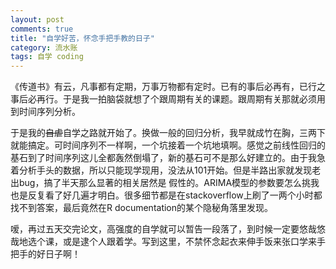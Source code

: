 ```yaml
---
layout: post
comments: true
title: "自学好苦，怀念手把手教的日子"
category: 流水账
tags: 自学 coding
---
```


《传道书》有云，凡事都有定期，万事万物都有定时。已有的事后必再有，已行之事后必再行。于是我一拍脑袋就想了个跟周期有关的课题。跟周期有关那就必须用到时间序列分析。

于是我的~~自虐~~自学之路就开始了。换做一般的回归分析，我早就成竹在胸，三两下就能搞定。可时间序列不一样啊，一个坑接着一个坑地填啊。感觉之前线性回归的基石到了时间序列这儿全都轰然倒塌了，新的基石可不是那么好建立的。由于我急着分析手头的数据，所以只能现学现用，没法从101开始。但是半路出家就发现老出bug，搞了半天那么显著的相关居然是
假性的。ARIMA模型的参数要怎么挑我也是反复看了好几遍才明白。很多细节都是在stackoverflow上刷了一两个小时都找不到答案，最后竟然在R documentation的某个隐秘角落里发现。

嗳，再过五天交完论文，高强度的自学就可以暂告一段落了，到时候一定要悠哉悠哉地选个课，或是逮个人跟着学。写到这里，不禁怀念起衣来伸手饭来张口学来手把手的好日子啊！
